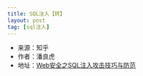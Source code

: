 ```yaml
---
title: SQL注入【转】
layout: post
tag: [sql注入]
---
```


* 来源：知乎
* 作者：潘良虎
* 地址：[Web安全之SQL注入攻击技巧与防范](https://www.zhihu.com/question/22953267/answer/80141632)

